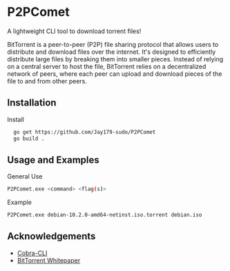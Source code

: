 
# P2PComet



A lightweight CLI tool to download torrent files! 

BitTorrent is a peer-to-peer (P2P) file sharing protocol that allows users to distribute and download files over the internet. It's designed to efficiently distribute large files by breaking them into smaller pieces. Instead of relying on a central server to host the file, BitTorrent relies on a decentralized network of peers, where each peer can upload and download pieces of the file to and from other peers.

## Installation

Install 

```bash
  go get https://github.com/Jay179-sudo/P2PComet
  go build .
```


    
## Usage and Examples

General Use
```bash
P2PComet.exe <command> <flag(s)>
```
Example
```bash
P2PComet.exe debian-10.2.0-amd64-netinst.iso.torrent debian.iso
```
## Acknowledgements

 - [Cobra-CLI](https://github.com/spf13/cobra)
 - [BitTorrent Whitepaper](https://www.bittorrent.org/beps/bep_0003.html)
